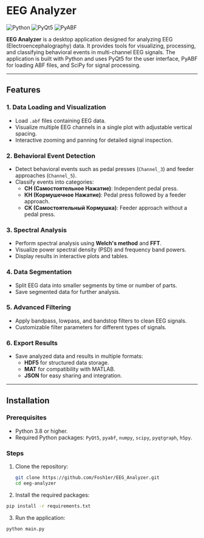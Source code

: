 # EEG Analyzer

![Python](https://img.shields.io/badge/Python-3.8%2B-blue)
![PyQt5](https://img.shields.io/badge/PyQt5-5.15%2B-green)
![PyABF](https://img.shields.io/badge/PyABF-2.3%2B-orange)


**EEG Analyzer** is a desktop application designed for analyzing EEG (Electroencephalography) data. It provides tools for visualizing, processing, and classifying behavioral events in multi-channel EEG signals. The application is built with Python and uses PyQt5 for the user interface, PyABF for loading ABF files, and SciPy for signal processing.

---

## Features

### 1. **Data Loading and Visualization**
   - Load `.abf` files containing EEG data.
   - Visualize multiple EEG channels in a single plot with adjustable vertical spacing.
   - Interactive zooming and panning for detailed signal inspection.

### 2. **Behavioral Event Detection**
   - Detect behavioral events such as pedal presses (`Channel_3`) and feeder approaches (`Channel_5`).
   - Classify events into categories:
     - **СН (Самостоятельное Нажатие)**: Independent pedal press.
     - **КН (Кормушечное Нажатие)**: Pedal press followed by a feeder approach.
     - **СК (Самостоятельный Кормушка)**: Feeder approach without a pedal press.

### 3. **Spectral Analysis**
   - Perform spectral analysis using **Welch's method** and **FFT**.
   - Visualize power spectral density (PSD) and frequency band powers.
   - Display results in interactive plots and tables.

### 4. **Data Segmentation**
   - Split EEG data into smaller segments by time or number of parts.
   - Save segmented data for further analysis.

### 5. **Advanced Filtering**
   - Apply bandpass, lowpass, and bandstop filters to clean EEG signals.
   - Customizable filter parameters for different types of signals.

### 6. **Export Results**
   - Save analyzed data and results in multiple formats:
     - **HDF5** for structured data storage.
     - **MAT** for compatibility with MATLAB.
     - **JSON** for easy sharing and integration.

---

## Installation

### Prerequisites
- Python 3.8 or higher.
- Required Python packages: `PyQt5`, `pyabf`, `numpy`, `scipy`, `pyqtgraph`, `h5py`.

### Steps
1. Clone the repository:
   ```bash
   git clone https://github.com/Fosh1er/EEG_Analyzer.git
   cd eeg-analyzer
   ```
2. Install the required packages:
  ```bash
  pip install -r requirements.txt
  ```
3. Run the application:
  ```bash
  python main.py
  ```
